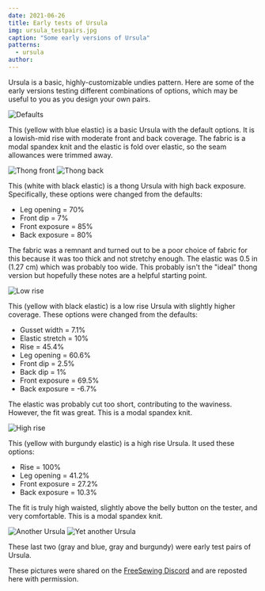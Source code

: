 ```yaml
---
date: 2021-06-26
title: Early tests of Ursula
img: ursula_testpairs.jpg
caption: "Some early versions of Ursula"
patterns:
  - ursula
author:
---
```


Ursula is a basic, highly-customizable undies pattern. Here are some of the early versions testing different combinations of options, which may be useful to you as you design your own pairs.

![Defaults](ursula1.jpg)

This (yellow with blue elastic) is a basic Ursula with the default options. It is a lowish-mid rise with moderate front and back coverage. The fabric is a modal spandex knit and the elastic is fold over elastic, so the seam allowances were trimmed away.

![Thong front](ursula2.jpg) ![Thong back](ursula3.jpg)

This (white with black elastic) is a thong Ursula with high back exposure. Specifically, these options were changed from the defaults:

* Leg opening = 70%
* Front dip = 7%
* Front exposure = 85%
* Back exposure = 80%

The fabric was a remnant and turned out to be a poor choice of fabric for this because it was too thick and not stretchy enough. The elastic was 0.5 in (1.27 cm) which was probably too wide. This probably isn't the "ideal" thong version but hopefully these notes are a helpful starting point.

![Low rise](ursula4.jpg)

This (yellow with black elastic) is a low rise Ursula with slightly higher coverage. These options were changed from the defaults:

* Gusset width = 7.1%
* Elastic stretch = 10%
* Rise = 45.4%
* Leg opening = 60.6%
* Front dip = 2.5%
* Back dip = 1%
* Front exposure = 69.5%
* Back exposure = -6.7%

The elastic was probably cut too short, contributing to the waviness. However, the fit was great. This is a modal spandex knit.

![High rise](ursula5.jpg)

This (yellow with burgundy elastic) is a high rise Ursula. It used these options:

* Rise = 100%
* Leg opening = 41.2%
* Front exposure = 27.2%
* Back exposure = 10.3%

The fit is truly high waisted, slightly above the belly button on the tester, and very comfortable. This is a modal spandex knit.

![Another Ursula](ursula6.jpg) ![Yet another Ursula](ursula7.jpg)

These last two (gray and blue, gray and burgundy) were early test pairs of Ursula.

<Note>

These pictures were shared on the [FreeSewing Discord](https://discord.freesewing.org/) and are reposted here with permission.

</Note>
